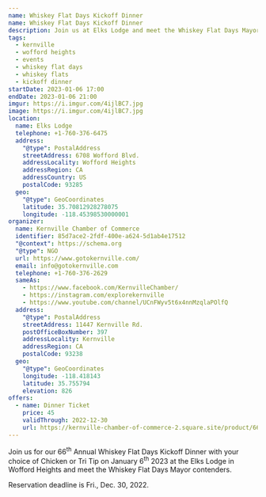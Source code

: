 ```yaml
---
name: Whiskey Flat Days Kickoff Dinner
name: Whiskey Flat Days Kickoff Dinner
description: Join us at Elks Lodge and meet the Whiskey Flat Days Mayor contenders
tags:
  - kernville
  - wofford heights
  - events
  - whiskey flat days
  - whiskey flats
  - kickoff dinner
startDate: 2023-01-06 17:00
endDate: 2023-01-06 21:00
imgur: https://i.imgur.com/4ijlBC7.jpg
image: https://i.imgur.com/4ijlBC7.jpg
location:
  name: Elks Lodge
  telephone: +1-760-376-6475
  address:
    "@type": PostalAddress
    streetAddress: 6708 Wofford Blvd.
    addressLocality: Wofford Heights
    addressRegion: CA
    addressCountry: US
    postalCode: 93285
  geo:
    "@type": GeoCoordinates
    latitude: 35.70812928278075
    longitude: -118.45398530000001
organizer:
  name: Kernville Chamber of Commerce
  identifier: 85d7ace2-2fdf-400e-a624-5d1ab4e17512
  "@context": https://schema.org
  "@type": NGO
  url: https://www.gotokernville.com/
  email: info@gotokernville.com
  telephone: +1-760-376-2629
  sameAs:
    - https://www.facebook.com/KernvilleChamber/
    - https://instagram.com/explorekernville
    - https://www.youtube.com/channel/UCnFWyv5t6x4nnMzqlaPOlfQ
  address:
    "@type": PostalAddress
    streetAddress: 11447 Kernville Rd.
    postOfficeBoxNumber: 397
    addressLocality: Kernville
    addressRegion: CA
    postalCode: 93238
  geo:
    "@type": GeoCoordinates
    longitude: -118.418143
    latitude: 35.755794
    elevation: 826
offers:
  - name: Dinner Ticket
    price: 45
    validThrough: 2022-12-30
    url: https://kernville-chamber-of-commerce-2.square.site/product/66th-annual-whiskey-flat-days-kickoff-dinner/54?cs=true&cst=custom
---
```

Join us for our 66<sup>th</sup> Annual Whiskey Flat Days Kickoff Dinner with your choice of
Chicken or Tri Tip on January 6<sup>th</sup> 2023 at the Elks Lodge in Wofford
Heights and meet the Whiskey Flat Days Mayor contenders.

Reservation deadline is <date datetime="2022-12-30">Fri., Dec. 30, 2022</date>.
